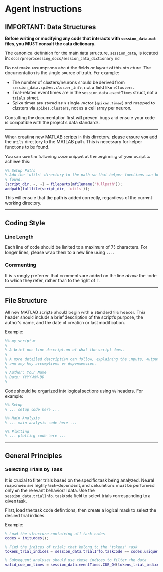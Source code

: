 # Agent Instructions

## IMPORTANT: Data Structures

**Before writing or modifying any code that interacts with `session_data.mat` files, you MUST consult the data dictionary.**

The canonical definition for the main data structure, `session_data`, is located in:
`docs/preprocessing_docs/session_data_dictionary.md`

Do not make assumptions about the fields or layout of this structure. The documentation is the single source of truth. For example:
- The number of clusters/neurons should be derived from `session_data.spikes.cluster_info`, not a field like `nClusters`.
- Trial-related event times are in the `session_data.eventTimes` struct, not a `trials` struct.
- Spike times are stored as a single vector (`spikes.times`) and mapped to clusters via `spikes.clusters`, not as a cell array per neuron.

Consulting the documentation first will prevent bugs and ensure your code is compatible with the project's data standards.

---

When creating new MATLAB scripts in this directory, please ensure you add the `utils` directory to the MATLAB path. This is necessary for helper functions to be found.

You can use the following code snippet at the beginning of your script to achieve this:

```matlab
%% Setup Paths
% Add the 'utils' directory to the path so that helper functions can be
% found.
[script_dir, ~, ~] = fileparts(mfilename('fullpath'));
addpath(fullfile(script_dir, 'utils'));
```
This will ensure that the path is added correctly, regardless of the current working directory.

---

## Coding Style

### Line Length
Each line of code should be limited to a maximum of 75 characters. For longer lines, please wrap them to a new line using `...`.

### Commenting
It is strongly preferred that comments are added on the line *above* the code to which they refer, rather than to the right of it.

---

## File Structure

All new MATLAB scripts should begin with a standard file header. This header should include a brief description of the script's purpose, the author's name, and the date of creation or last modification.

Example:
```matlab
%% my_script.m
%
% A brief one-line description of what the script does.
%
% A more detailed description can follow, explaining the inputs, outputs,
% and any key assumptions or dependencies.
%
% Author: Your Name
% Date: YYYY-MM-DD
%
```

Code should be organized into logical sections using `%%` headers. For example:

```matlab
%% Setup
% ... setup code here ...

%% Main Analysis
% ... main analysis code here ...

%% Plotting
% ... plotting code here ...
```

---
## General Principles

### **Selecting Trials by Task**
It is crucial to filter trials based on the specific task being analyzed. Neural responses are highly task-dependent, and calculations must be performed only on the relevant behavioral data. Use the `session_data.trialInfo.taskCode` field to select trials corresponding to a given task.

First, load the task code definitions, then create a logical mask to select the desired trial indices.

Example:
```matlab
% Load the structure containing all task codes
codes = initCodes();

% Find the indices of trials that belong to the 'tokens' task
tokens_trial_indices = session_data.trialInfo.taskCode == codes.uniqueTaskCode_tokens;

% Subsequent analyses should use these indices to filter the data
valid_cue_on_times = session_data.eventTimes.CUE_ON(tokens_trial_indices);
```
